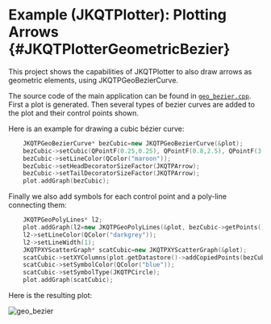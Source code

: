 # Example (JKQTPlotter): Plotting Arrows {#JKQTPlotterGeometricBezier}

This project shows the capabilities of JKQTPlotter to also draw arrows as geometric elements, using JKQTPGeoBezierCurve. 

The source code of the main application can be found in  [`geo_bezier.cpp`](https://github.com/jkriege2/JKQtPlotter/tree/master/examples/geo_bezier/geo_bezier.cpp). First a plot is generated. Then several types of bezier curves are added to the plot and their control points shown.


Here is an example for drawing a cubic bézier curve:
```.cpp
    JKQTPGeoBezierCurve* bezCubic=new JKQTPGeoBezierCurve(&plot);
    bezCubic->setCubic(QPointF(0.25,0.25), QPointF(0.8,2.5), QPointF(3.25,0.2), QPointF(3.75,2.75));
    bezCubic->setLineColor(QColor("maroon"));
    bezCubic->setHeadDecoratorSizeFactor(JKQTPArrow);
    bezCubic->setTailDecoratorSizeFactor(JKQTPArrow);
    plot.addGraph(bezCubic);
```

Finally we also add symbols for each control point and a poly-line connecting them:
```.cpp
    JKQTPGeoPolyLines* l2;
    plot.addGraph(l2=new JKQTPGeoPolyLines(&plot, bezCubic->getPoints()));
    l2->setLineColor(QColor("darkgrey"));
    l2->setLineWidth(1);
    JKQTPXYScatterGraph* scatCubic=new JKQTPXYScatterGraph(&plot);
    scatCubic->setXYColumns(plot.getDatastore()->addCopiedPoints(bezCubic->getPoints()));
    scatCubic->setSymbolColor(QColor("blue"));
    scatCubic->setSymbolType(JKQTPCircle);
    plot.addGraph(scatCubic);
  ```

Here is the resulting plot:

![geo_bezier](https://raw.githubusercontent.com/jkriege2/JKQtPlotter/master/doc/images/geo_bezier.png)

